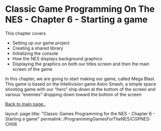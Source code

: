 # Classic Game Programming On The NES - Chapter 6 - Starting a game

This chapter covers

- Setting up our game project
- Creating a shared library
- Initializing the console
- How the NES displays background graphics
- Displaying the graphics on both our titles screen and then the main screen of the game

In this chapter, we are going to start making our game, called Mega Blast. This game is based on the Intellivision game Astro Smash, a simple space shooting game with our “hero” ship down at the bottom of the screen and various “enemies” dropping down toward the bottom of the screen 

[Back to main page..](/ProgammingForTheNES.md)

layout: page
title: "Classic Games Programming for the NES - Chapter 6 - Starting a game"
permalink: /ProgrammingGamesForTheNES/CGPNES-CH06

